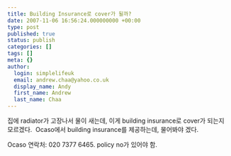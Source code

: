 ```yaml
---
title: Building Insurance로 cover가 될까?
date: 2007-11-06 16:56:24.000000000 +00:00
type: post
published: true
status: publish
categories: []
tags: []
meta: {}
author:
  login: simplelifeuk
  email: andrew.chaa@yahoo.co.uk
  display_name: Andy
  first_name: Andrew
  last_name: Chaa
---
```

<p>집에 radiator가 고장나서 물이 새는데, 이게 building insurance로 cover가 되는지 모르겠다.  Ocaso에서 building insurance를 제공하는데, 물어봐야 겠다.</p>
<p>Ocaso 연락처: 020 7377 6465. policy no가 있어야 함.</p>
